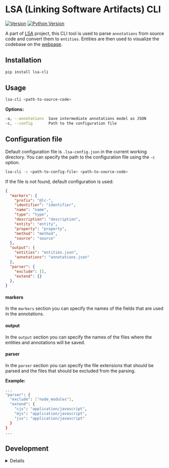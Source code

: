 # LSA (Linking Software Artifacts) CLI

[![Version](https://img.shields.io/pypi/v/lsa-cli?logo=pypi)](https://pypi.org/project/lsa-cli)
[![Python Version](https://img.shields.io/pypi/pyversions/lsa-cli?logo=python&logoColor=white)](https://pypi.org/project/lsa-cli)

A part of [LSA](https://github.com/MarkSeliverstov/MFF-bachelor-work) project,
this CLI tool is used to parse `annotations` from source code and convert them
to `entities`. Entities are then used to visualize the codebase on the
[webpage](https://markseliverstov.github.io/MFF-bachelor-work).

## Installation

```bash
pip install lsa-cli
```

## Usage

```bash
lsa-cli <path-to-source-code>
```

**Options:**

```bash
-a, --annotations  Save intermediate annotations model as JSON
-c, --config       Path to the configuration file
```

## Configuration file

Default configuration file is `.lsa-config.json` in the current working directory.
You can specify the path to the configuration file using the `-c` option.

```bash
lsa-cli -c <path-to-config-file> <path-to-source-code>
```

If the file is not found, default configuration is used:

```json
{
  "markers": {
    "prefix": "@lc-",
    "identifier": "identifier",
    "name": "name",
    "type": "type",
    "description": "description",
    "entity": "entity",
    "property": "property",
    "method": "method",
    "source": "source"
  },
  "output": {
    "entities": "entities.json",
    "annotations": "annotations.json"
  },
  "parser": {
    "exclude": [],
    "extend": {}
  },
}
```

#### markers

In the `markers` section you can specify the names of the fields that are used
in the annotations.

#### output

In the `output` section you can specify the names of the files where the
entities and annotations will be saved.

#### parser

In the `parser` section you can specify the file extensions that should be
parsed and the files that should be excluded from the parsing.

**Example:**

```bash
...
"parser": {
  "exclude": ["node_modules"],
  "extend": {
    "cjs": "application/javascript",
    "mjs": "application/javascript",
    "jsx": "application/javascript"
  }
}
...
```

## Development

<details>

### Installation

```bash
poetry install
```

### Usage

```bash
poetry run lsa-cli
```

### Testing

```bash
pytest -c pyproject.toml
```

### Formatting

```bash
poetry run poe format-code
```

### Pre-commit

```bash
poetry shell
pre-commit install
```

</details>
